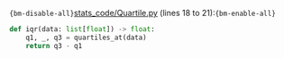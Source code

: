 `{bm-disable-all}`[stats_code/Quartile.py](stats_code/Quartile.py) (lines 18 to 21):`{bm-enable-all}`

```python
def iqr(data: list[float]) -> float:
    q1, _, q3 = quartiles_at(data)
    return q3 - q1
```
